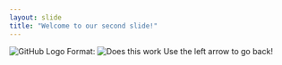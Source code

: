 ```yaml
---
layout: slide
title: "Welcome to our second slide!"
---
```

![GitHub Logo](/images/logo.png)
Format: ![Does this work](https://media.sproutsocial.com/uploads/meme-example.jpg)
Use the left arrow to go back!
